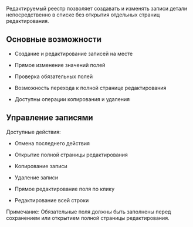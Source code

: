 Редактируемый реестр позволяет создавать и изменять записи детали непосредственно в списке без открытия отдельных страниц редактирования.
## Основные возможности

- Создание и редактирование записей на месте

- Прямое изменение значений полей

- Проверка обязательных полей

- Возможность перехода к полной странице редактирования

- Доступны операции копирования и удаления
## Управление записями

Доступные действия:

- Отмена последнего действия

- Открытие полной страницы редактирования

- Копирование записи

- Удаление записи

- Прямое редактирование поля по клику

- Редактирование всей строки

Примечание: Обязательные поля должны быть заполнены перед сохранением или открытием полной страницы редактирования.